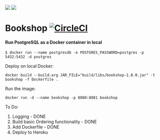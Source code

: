 <p>
    <a alt="Java">
        <img src="https://img.shields.io/badge/Java-v1.8-orange.svg" />
    </a>
    <a alt="Spring Boot">
        <img src="https://img.shields.io/badge/Spring%20Boot-v2.5.4-brightgreen.svg" />
    </a>
</p>

# Bookshop [![CircleCI](https://circleci.com/gh/abhinav-nath/bookshop/tree/master.svg?style=svg)](https://circleci.com/gh/abhinav-nath/bookshop/tree/master)

#### Run PostgreSQL as a Docker container in local

```
$ docker run --name postgresdb -e POSTGRES_PASSWORD=postgres -p 5432:5432 -d postgres
```


Deploy on local Docker:

```shell
docker build --build-arg JAR_FILE="build/libs/bookshop-1.0.0.jar" -t bookshop -f Dockerfile .
```


Run the image:

```shell
docker run -d --name bookshop -p 8080:8081 bookshop
```

To Do:

1. Logging - DONE
2. Build basic Ordering functionality - DONE
3. Add Dockerfile - DONE
4. Deploy to Heroku

